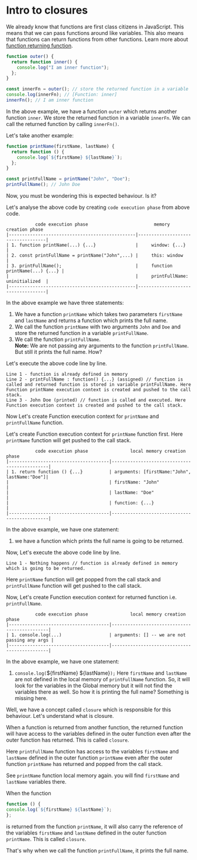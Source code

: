 # Intro to closures

We already know that functions are first class citizens in JavaScript. This means that we can pass functions around like variables. This also means that functions can return functions from other functions. Learn more about [function returning function](../04-Functions/02-More-about-function.md#function-return-function).

```js
function outer() {
  return function inner() {
    console.log("I am inner function");
  };
}

const innerFn = outer(); // store the returned function in a variable
console.log(innerFn); // [Function: inner]
innerFn(); // I am inner function
```

In the above example, we have a function `outer` which returns another function `inner`. We store the returned function in a variable `innerFn`. We can call the returned function by calling `innerFn()`.

Let's take another example:

```js
function printName(firstName, lastName) {
  return function () {
    console.log(`${firstName} ${lastName}`);
  };
}

const printFullName = printName("John", "Doe");
printFullName(); // John Doe
```

Now, you must be wondering this is expected behaviour. Is it?

Let's analyse the above code by creating `code execution phase` from above code.

```
           code execution phase                         memory creation phase
|------------------------------------------------|-----------------------------------|
| 1. function printName(...) {...}               |     window: {...}                 |
| 2. const printFullName = printName("John",...) |     this: window                  |
| 3. printFullName();                            |     function printName(...) {...} |
|                                                |     printFullName: uninitialized  |
|------------------------------------------------|-----------------------------------|
```

In the above example we have three statements:

1. We have a function `printName` which takes two parameters `firstName` and `lastName` and returns a function which prints the full name.
2. We call the function `printName` with two arguments `John` and `Doe` and store the returned function in a variable `printFullName`.
3. We call the function `printFullName`.  
   **Note:** We are not passing any arguments to the function `printFullName`. But still it prints the full name. How?

Let's execute the above code line by line.

```
Line 1 - function is already defined in memory
Line 2 - printFullName : function() {...} (assigned) // function is called and returned function is stored in variable printFullName. Here Function printName execution context is created and pushed to the call stack.
Line 3 - John Doe (printed) // function is called and executed. Here Function execution context is created and pushed to the call stack.
```

Now Let's create Function execution context for `printName` and `printFullName` function.

Let's create Function execution context for `printName` function first. Here `printName` function will get pushed to the call stack.

```
           code execution phase                local memory creation phase
|--------------------------------------|----------------------------------------------|
| 1. return function () {...}          | arguments: [firstName:"John", lastName:"Doe"]|
|                                      | firstName: "John"                            |
|                                      | lastName: "Doe"                              |
|                                      | function: {...}                              |
|--------------------------------------|----------------------------------------------|
```

In the above example, we have one statement:

1. we have a function which prints the full name is going to be returned.

Now, Let's execute the above code line by line.

```
Line 1 - Nothing happens // function is already defined in memory which is going to be returned.
```

Here `printName` function will get popped from the call stack and `printFullName` function will get pushed to the call stack.

Now, Let's create Function execution context for returned function i.e. `printFullName`.

```
           code execution phase                local memory creation phase
|--------------------------------------|----------------------------------------------|
| 1. console.log(...)                  | arguments: [] -- we are not passing any args |
|--------------------------------------|----------------------------------------------|
```

In the above example, we have one statement:

1. `console.log(`${firstName} ${lastName}`);` Here `firstName` and `lastName` are not defined in the local memory of `printFullName` function. So, it will look for the variables in the Global memory but it will not find the variables there as well. So how it is printing the full name? Something is missing here.

Well, we have a concept called `closure` which is responsible for this behaviour. Let's understand what is closure.

When a function is returned from another function, the returned function will have access to the variables defined in the outer function even after the outer function has returned. This is called `closure`.

Here `printFullName` function has access to the variables `firstName` and `lastName` defined in the outer function `printName` even after the outer function `printName` has returned and popped from the call stack.

See `printName` function local memory again. you will find `firstName` and `lastName` variables there.

When the function

```js
function () {
console.log(`${firstName} ${lastName}`);
};
```

is returned from the function `printName`, it will also carry the reference of the variables `firstName` and `lastName` defined in the outer function `printName`. This is called `closure`.

That's why when we call the function `printFullName`, it prints the full name.
